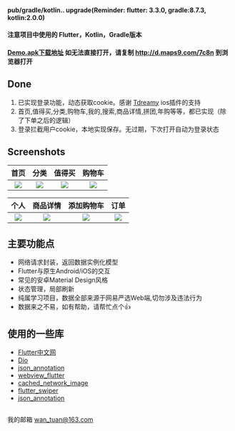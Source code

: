 #### pub/gradle/kotlin.. upgrade(Reminder: flutter: 3.3.0, gradle:8.7.3, kotlin:2.0.0)

#### 注意项目中使用的 Flutter，Kotlin，Gradle版本

#### [Demo.apk下载地址](http://d.maps9.com/7c8n) 如无法直接打开，请复制 http://d.maps9.com/7c8n 到浏览器打开

## Done
1. 已实现登录功能，动态获取cookie。感谢 [Tdreamy](https://github.com/Tdreamy) ios插件的支持
2. 首页,值得买,分类,购物车,我的,搜索,商品详情,拼团,年购等等，都已实现（除了下单之后的逻辑）
3. 登录拦截用户cookie，本地实现保存。无过期，下次打开自动为登录状态

## Screenshots
|         首页         |        分类         |         值得买         |         购物车         |
| :------------------: | :-------------------: | :----------------------: | :----------------------: |
| ![](./screenshot/wechatimg95.jpeg) | ![](./screenshot/wechatimg93.jpeg) | ![](./screenshot/wechatimg94.jpeg) | ![](./screenshot/wechatimg89.jpeg) |

|         个人          |        商品详情        |         添加购物车        |          订单           |
| :-------------------: | :-------------------------: | :----------------------------: | :-------------------------: |
| ![](./screenshot/wechatimg87.jpeg) | ![](./screenshot/wechatimg92.jpg) | ![](./screenshot/wechatimg91.jpg) | ![](./screenshot/wechatimg98.jpeg) |


## 主要功能点
- 网络请求封装，返回数据实例化模型
- Flutter与原生Android/iOS的交互
- 常见的安卓Material Design风格
- 状态管理，局部刷新
- 纯属学习项目，数据全部来源于网易严选Web端,切勿涉及违法行为
- 数据来之不易，如有帮助，请帮忙点个👍


## 使用的一些库
- [Flutter中文网](https://flutterchina.club/)
- [Dio](https://pub.flutter-io.cn/packages/dio)
- [json_annotation](https://pub.flutter-io.cn/packages/json_annotation)
- [webview_flutter](https://pub.flutter-io.cn/packages/webview_flutter)
- [cached_network_image](https://pub.flutter-io.cn/packages/cached_network_image)
- [flutter_swiper](https://pub.flutter-io.cn/packages/flutter_swiper)
- [json_annotation](https://pub.flutter-io.cn/packages?q=json_annotation)


##
我的邮箱 wan_tuan@163.com
